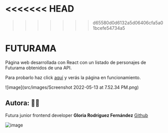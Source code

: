# <<<<<<< HEAD

> > > > > > > d65580d0d6132a5d06406cfa5a01bcefe54734a5

# FUTURAMA

Página web desarrollada con React con un listado de personajes de Futurama obtenidos de una API.

Para probarlo haz click [aquí](https://gloriarodrife.github.io/Futurama/) y verás la página en funcionamiento.

![image](src/images/Screenshot 2022-05-13 at 7.52.34 PM.png)

## Autora: :woman_technologist:

Futura junior frontend developer **Gloria Rodríguez Fernández** [Github](https://github.com/gloriarodrife)

![image](src/images/applause.png)
